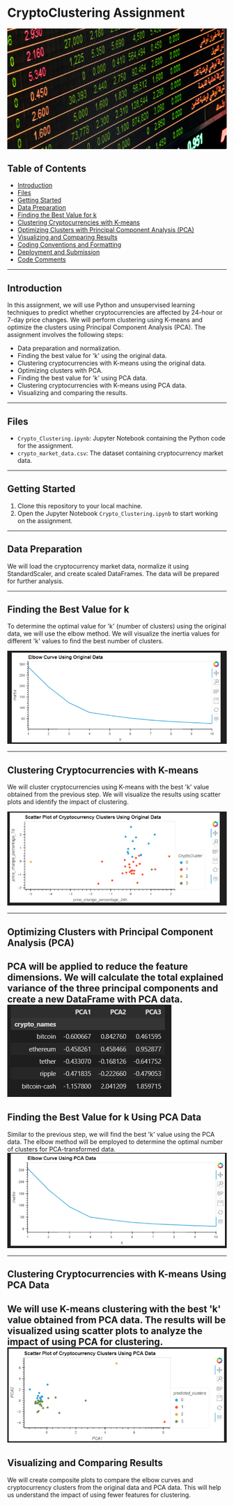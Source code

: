 
# CryptoClustering Assignment

![Stockimage](Starter_Code/Resources/pexels-pixabay-534216.jpg)

## Table of Contents

- [Introduction](#introduction)
- [Files](#files)
- [Getting Started](#getting-started)
- [Data Preparation](#data-preparation)
- [Finding the Best Value for k](#finding-the-best-value-for-k)
- [Clustering Cryptocurrencies with K-means](#clustering-cryptocurrencies-with-k-means)
- [Optimizing Clusters with Principal Component Analysis (PCA)](#optimizing-clusters-with-principal-component-analysis-pca)
- [Visualizing and Comparing Results](#visualizing-and-comparing-results)
- [Coding Conventions and Formatting](#coding-conventions-and-formatting)
- [Deployment and Submission](#deployment-and-submission)
- [Code Comments](#code-comments)

---

## Introduction

In this assignment, we will use Python and unsupervised learning techniques to predict whether cryptocurrencies are affected by 24-hour or 7-day price changes. We will perform clustering using K-means and optimize the clusters using Principal Component Analysis (PCA). The assignment involves the following steps:

- Data preparation and normalization.
- Finding the best value for 'k' using the original data.
- Clustering cryptocurrencies with K-means using the original data.
- Optimizing clusters with PCA.
- Finding the best value for 'k' using PCA data.
- Clustering cryptocurrencies with K-means using PCA data.
- Visualizing and comparing the results.

---

## Files

- `Crypto_Clustering.ipynb`: Jupyter Notebook containing the Python code for the assignment.
- `crypto_market_data.csv`: The dataset containing cryptocurrency market data.

---

## Getting Started

1. Clone this repository to your local machine.
2. Open the Jupyter Notebook `Crypto_Clustering.ipynb` to start working on the assignment.

---

## Data Preparation

We will load the cryptocurrency market data, normalize it using StandardScaler, and create scaled DataFrames. The data will be prepared for further analysis.

---

## Finding the Best Value for k

To determine the optimal value for 'k' (number of clusters) using the original data, we will use the elbow method. We will visualize the inertia values for different 'k' values to find the best number of clusters.

![Elbow](Starter_Code/Resources/elbowcurve.PNG)

---

## Clustering Cryptocurrencies with K-means

We will cluster cryptocurrencies using K-means with the best 'k' value obtained from the previous step. We will visualize the results using scatter plots and identify the impact of clustering.

![Scatter](Starter_Code/Resources/scatter.PNG)

---

## Optimizing Clusters with Principal Component Analysis (PCA)

PCA will be applied to reduce the feature dimensions. We will calculate the total explained variance of the three principal components and create a new DataFrame with PCA data.
![PCA](Starter_Code/Resources/pca.PNG)
---

## Finding the Best Value for k Using PCA Data

Similar to the previous step, we will find the best 'k' value using the PCA data. The elbow method will be employed to determine the optimal number of clusters for PCA-transformed data.
![ElbowPCA](Starter_Code/Resources/elbowpca.PNG)

---

## Clustering Cryptocurrencies with K-means Using PCA Data

We will use K-means clustering with the best 'k' value obtained from PCA data. The results will be visualized using scatter plots to analyze the impact of using PCA for clustering.
![ScatterPCA](Starter_Code/Resources/scatterpca.PNG)
---

## Visualizing and Comparing Results

We will create composite plots to compare the elbow curves and cryptocurrency clusters from the original data and PCA data. This will help us understand the impact of using fewer features for clustering.

